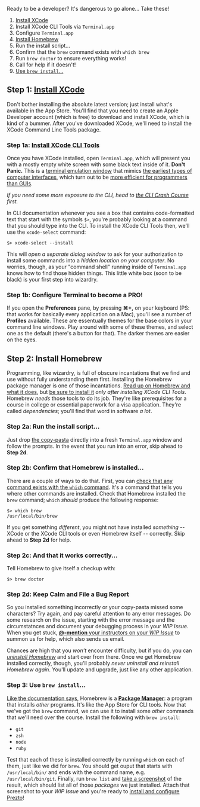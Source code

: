 Ready to be a developer? It's dangerous to go alone... Take these!

1. [Install XCode](#step-1-install-xcode)
  1. Install XCode CLI Tools via `Terminal.app`
  1. Configure `Terminal.app`
1. [Install Homebrew](#step-2-install-homebrew)
  1. Run the install script...
  1. Confirm that the `brew` command exists with `which brew`
  1. Run `brew doctor` to ensure everything works!
  1. Call for help if it doesn't!
1. [Use `brew install`...](#step-3-use-brew-install)

## Step 1: [Install XCode](https://developer.apple.com/xcode/download/)

Don't bother installing the absolute latest version; just install what's available in the App Store. You'll find that you need to create an Apple Developer account (which is free) to download and install XCode, which is kind of a bummer. After you've downloaded XCode, we'll need to install the XCode Command Line Tools package.

### Step 1a: [Install XCode CLI Tools](https://developer.apple.com/library/ios/technotes/tn2339/_index.html)

Once you have XCode installed, open `Terminal.app`, which will present you with a mostly empty white screen with some black text inside of it. **Don't Panic.** This is a [terminal emulation window](https://en.m.wikipedia.org/wiki/Terminal_emulator) that mimics [the earliest types of computer interfaces](https://en.m.wikipedia.org/wiki/Text_user_interface), which turn out to be [more efficient for programmers than GUIs](https://en.m.wikipedia.org/wiki/Graphical_user_interface#Command-line_interfaces).

_If you need some more exposure to the CLI, head to [the CLI Crash Course](README.md#cli-crash-course) first._

In CLI documentation whenever you see a box that contains code-formatted text that start with the symbols `$>`, you're probably looking at a command that you should type into the CLI. To install the XCode CLI Tools then, we'll use the `xcode-select` command:

    $> xcode-select --install

This will _open a separate dialog window_ to ask for your authorization to install some commands into a _hidden location on your computer_. No worries, though, as your "command shell" running inside of `Terminal.app` knows how to find those hidden things. This little white box (soon to be black) is your first step into wizardry.

### Step 1b: Configure Terminal to become a PRO!

If you open the **Preferences** pane, by pressing **&#8984;+,** on your keyboard (PS: that works for basically every application on a Mac), you'll see a number of **Profiles** available. These are essentually themes for the base colors in your command line windows. Play around with some of these themes, and select one as the default (there's a button for that). The darker themes are easier on the eyes.

## Step 2: Install Homebrew

Programming, like wizardry, is full of obscure incantations that we find and use without fully understanding them first. Installing the Homebrew package manager is one of those incantations. [Read up on Homebrew and what it does](https://git.io/brew-docs), but [be sure to install it](http://brew.sh/#install) _only after installing XCode CLI Tools_. Homebrew _needs_ those tools to do its job. They're like prerequisites for a course in college or essential paperwork for a visa application. They're called _dependencies_; you'll find that word in software _a lot_.

### Step 2a: Run the install script...

Just drop [the copy-pasta](http://brew.sh/#install) directly into a fresh `Terminal.app` window and follow the prompts. In the event that you run into an error, skip ahead to **Step 2d**.

### Step 2b: Confirm that Homebrew is installed...

There are a couple of ways to do that. First, you can [check that any command exists with the `which` command](https://en.m.wikipedia.org/wiki/Which_(Unix)). It's a command that tells you where other commands are installed. Check that Homebrew installed the `brew` command; `which` _should_ produce the following response:

    $> which brew
    /usr/local/bin/brew

If you get something _different_, you might not have installed _something_ -- XCode or the XCode CLI tools or even Homebrew itself -- correctly. Skip ahead to **Step 2d** for help. 

### Step 2c: And that it works correctly...

Tell Homebrew to give itself a checkup with:

    $> brew doctor

### Step 2d: Keep Calm and File a Bug Report

So you installed something incorrectly or your copy-pasta missed some characters? Try again, and pay careful attention to any error messages. Do some research on the issue, starting with the error message and the circumstatnces and document your debugging process in your _WIP Issue_. When you get stuck, [**@-mention** your instructors on your _WIP Issue_](https://help.github.com/articles/writing-on-github/#name-and-team-mentions-autocomplete) to summon us for help, which also sends us email.

Chances are high that you _won't_ encounter difficulty, but if you do, you can [_uninstall Homebrew_](https://github.com/Homebrew/homebrew/blob/master/share/doc/homebrew/FAQ.md#how-do-i-uninstall-homebrew) and start over from there. Once we get Homebrew installed correctly, though, you'll probably _never uninstall and reinstall Homebrew again_. You'll update and upgrade, just like any other application.

### Step 3: Use `brew install`...

[Like the documentation says](https://git.io/brew-docs), Homebrew is a [**Package Manager**](https://en.m.wikipedia.org/wiki/Package_manager): a program that installs _other_ programs. It's like the App Store for CLI tools. Now that we've got the `brew` command, we can use it to install some _other_ commands that we'll need over the course. Install the following with `brew install`:

* `git`
* `zsh`
* `node`
* `ruby`

Test that each of these is installed correctly by running `which` on each of them, just like we did for `brew`. You should get ouput that starts with `/usr/local/bin/` and ends with the command name, e.g. `/usr/local/bin/git`. Finally, run `brew list` and [take a screenshot](https://support.apple.com/en-us/HT201361) of the result, which should list all of those _packages_ we just installed. Attach that screenshot to your _WIP Issue_ and you're ready to [install and configure Prezto](PREZTO.md)!

